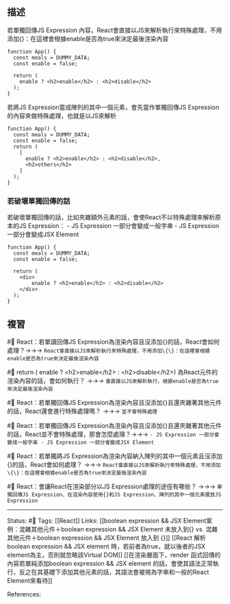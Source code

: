 ## 描述


若單獨回傳JS Expression 內容，React會直接以JS來解析執行來特殊處理，不用添加\{\}：在這裡會根據enable是否為true來決定最後渲染內容

```
function App() {
  const meals = DUMMY_DATA;
  const enable = false;
  
  return (
	enable ? <h2>enable</h2> : <h2>disable</h2>
  );
}
```

若將JS Expression當成陣列的其中一個元素，會先當作單獨回傳JS Expression的內容來做特殊處理，也就是以JS來解析
```
function App() {
  const meals = DUMMY_DATA;
  const enable = false;
  return (
    [
      enable ? <h2>enable</h2> : <h2>disable</h2>,
      <h2>others</h2>
    ]
  );
}
```

### 若破壞單獨回傳的話
若破壞單獨回傳的話，比如夾雜額外元素的話，會使React不以特殊處理來解析原本的JS Expression：
	- JS Expression 一部分會變成一般字串
	- JS Expression 一部分會變成JSX Element
```
function App() {
  const meals = DUMMY_DATA;
  const enable = false;
  
  return (
	<div>
		enable ? <h2>enable</h2> : <h2>disable</h2>
	</div>
  );
}
```

## 複習

#🧠 React：若單讀回傳JS Expression為渲染內容且沒添加\{\}的話，React會如何處理？->->-> `React會直接以JS來解析執行來特殊處理，不用添加\{\}：在這裡會根據enable是否為true來決定最後渲染內容`
<!--SR:!2023-01-17,72,250-->

#🧠 return ( enable ? \<h2\>enable\<\/h2\> : \<h2\>disable\<\/h2\>) 為React元件的渲染內容的話，會如何執行？ ->->-> `會直接以JS來解析執行，根據enable是否為true來決定最後渲染內容`
<!--SR:!2023-01-08,65,250-->

#🧠 React：若單獨回傳JS Expression為渲染內容且沒添加\{\}且還夾雜著其他元件的話，React還會進行特殊處理嗎？ ->->-> `並不會特殊處理`
<!--SR:!2022-11-22,16,230-->


#🧠 React：若單獨回傳JS Expression為渲染內容且沒添加\{\}且還夾雜著其他元件的話，React並不會特殊處理，那會怎麼處理？->->-> `- JS Expression 一部分會變成一般字串 - JS Expression 一部分會變成JSX Element`
<!--SR:!2022-11-07,28,250-->

#🧠 React：若單獨將JS Expression為渲染內容納入陣列的其中一個元素且沒添加\{\}的話，React會如何處理？ ->->-> `React會直接以JS來解析執行來特殊處理，不用添加\{\}：在這裡會根據enable是否為true來決定最後渲染內容`
<!--SR:!2023-01-07,65,250-->

#🧠 React：會讓React在渲染部分以JS Expression處理的途徑有哪些？ ->->-> `單獨回傳JS Expression、在渲染內容使用{}和JS Expression、陣列的其中一個元素擺放JS Expression`
<!--SR:!2023-01-20,74,250-->


---
Status: #🌱 
Tags:
[[React]]
Links:
[[boolean expression && JSX Element案例：混雜其他元件＋boolean expression && JSX Element 未放入到{} vs. 混雜其他元件＋boolean expression && JSX Element 放入到 {}]]
[[React 解析boolean expression && JSX element  時，若前者為true，就以後者的JSX element為主，否則就忽略該Virtual DOM]]
[[在渲染層面下，render 函式回傳的內容若單純添加boolean expression && JSX element 的話，會使其語法正常執行，反之在其基礎下添加其他元素的話，其語法會被視為字串和一般的React Element來看待]]

References: